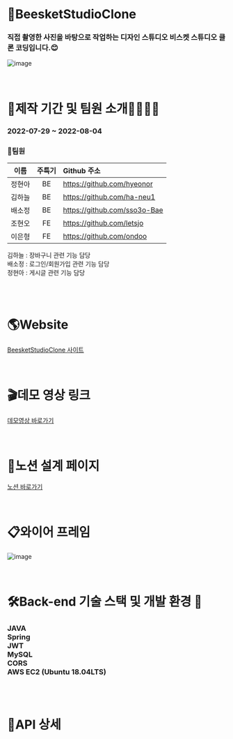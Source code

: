 # 🥨BeesketStudioClone

<h3>직접 촬영한 사진을 바탕으로 작업하는 디자인 스튜디오 비스켓 스튜디오 클론 코딩입니다.😊</h3>

![image](https://user-images.githubusercontent.com/107676736/182812014-27d51d4c-f8d8-4e59-94f8-7ad04cc182f6.png)
</br></br></br>


# 📆제작 기간 및 팀원 소개👨‍💻👩‍💻
<h3>2022-07-29 ~ 2022-08-04</h3>
<h3>🌟팀원</h3>

| 이름 | 주특기 | Github 주소 |
| :------------: | :-------------: | :------------- |
| 정현아 | BE | https://github.com/hyeonor  |
| 김하늘 | BE | https://github.com/ha-neu1  |
| 배소정 | BE | https://github.com/sso3o-Bae  |
| 조현오 | FE | https://github.com/letsjo  |
| 이은형 | FE | https://github.com/ondoo  |


김하늘 : 장바구니 관련 기능 담당<br>
배소정 : 로그인/회원가입 관련 기능 담당<br>
정현아 : 게시글 관련 기능 담당<br>
</br></br></br>

# 🌎Website
[BeesketStudioClone 사이트](http://clonecoding-beesketstudio.s3-website.ap-northeast-2.amazonaws.com/)
</br></br></br>

# 🎬데모 영상 링크
[데모영상 바로가기](https://www.youtube.com/watch?v=m1xxRSVzEpw)
</br></br></br>

# 📝노션 설계 페이지
[노션 바로가기](https://www.notion.so/SA-1-271ebc4df43e4d01908ca319d0c85adf)
</br></br></br>

# 📋와이어 프레임
![image](https://user-images.githubusercontent.com/107676736/182814728-f59f7131-778d-43b1-8b61-7e0e227d671e.png)
</br></br></br>

# 🛠Back-end 기술 스택 및 개발 환경 🔨
<h3>JAVA<br>
Spring<br>
JWT<br>
MySQL<br>
CORS<br>
AWS EC2 (Ubuntu 18.04LTS)</h3>
</br></br>

# 🔗API 상세
